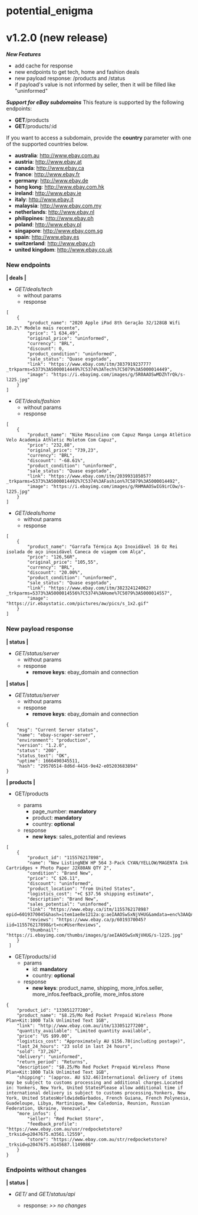 # potential_enigma

# v1.2.0 (new release)

**_New Features_**
-   add cache for response
-   new endpoints to get tech, home and fashion deals
-   new payload response: /products and /status
-   if payload's value is not informed by seller, then it will be filled like "uninformed"

**_Support for eBay subdomains_**
This feature is supported by the following endpoints:

-   **GET**/products
-   **GET**/products/:id

If you want to access a subdomain, provide the **country** parameter with one of the supported countries below.

-   **australia**: http://www.ebay.com.au
-   **austria**: http://www.ebay.at
-   **canada**: http://www.ebay.ca
-   **france**: http://www.ebay.fr
-   **germany**: http://www.ebay.de
-   **hong kong**: http://www.ebay.com.hk
-   **ireland**: http://www.ebay.ie
-   **italy**: http://www.ebay.it
-   **malaysia**: http://www.ebay.com.my
-   **netherlands**: http://www.ebay.nl
-   **philippines**: http://www.ebay.ph
-   **poland**: http://www.ebay.pl
-   **singapore**: http://www.ebay.com.sg
-   **spain**: http://www.ebay.es
-   **switzerland**: http://www.ebay.ch
-   **united kingdom**: http://www.ebay.co.uk

### New endpoints

**| deals |**

-   _GET/deals/tech_
    -   without params
    -   response

```
[
    {
        "product_name": "2020 Apple iPad 8th Geração 32/128GB Wifi 10.2\" Modelo mais recente",
        "price": "1 634,49",
        "original_price": "uninformed",
        "currency": "BRL",
        "discount": 0,
        "product_condition": "uninformed",
        "sale_status": "Quase esgotado",
        "link": "https://www.ebay.com/itm/383791923777?_trkparms=5373%3A5000014449%7C5374%3ATech%7C5079%3A5000014449",
        "image": "https://i.ebayimg.com/images/g/5R0AAOSwMDZhTrQk/s-l225.jpg"
    }
]
```

-   _GET/deals/fashion_
    -   without params
    -   response

```
[
    {
        "product_name": "Nike Masculino com Capuz Manga Longa Atlético Velo Academia Athletic Moletom Com Capuz",
        "price": "232,88",
        "original_price": "739,23",
        "currency": "BRL",
        "discount": "-68.61%",
        "product_condition": "uninformed",
        "sale_status": "Quase esgotado",
        "link": "https://www.ebay.com/itm/203993185057?_trkparms=5373%3A5000014492%7C5374%3AFashion%7C5079%3A5000014492",
        "image": "https://i.ebayimg.com/images/g/RHMAAOSwIG9irCOw/s-l225.jpg"
    }
]
```

-   _GET/deals/home_
    -   without params
    -   response

```
[
    {
        "product_name": "Garrafa Térmica Aço Inoxidável 16 Oz Rei isolada de aço inoxidável Caneca de viagem com Alça",
        "price": "126,56R",
        "original_price": "105,55",
        "currency": "BRL",
        "discount": "20.00%",
        "product_condition": "uninformed",
        "sale_status": "Quase esgotado",
        "link": "https://www.ebay.com/itm/382324124062?_trkparms=5373%3A5000014556%7C5374%3AHome%7C5079%3A5000014557",
        "image": "https://ir.ebaystatic.com/pictures/aw/pics/s_1x2.gif"
    }
]
```

### New payload response

**| status |**

-   _GET/status/server_
    -   without params
    -   response
        -   **remove keys**: ebay_domain and connection

**| status |**

-   _GET/status/server_
    -   without params
    -   response
        -   **remove keys**: ebay_domain and connection
        
```
{
    "msg": "Current Server status",
    "name": "ebay-scraper-server",
    "environment": "production",
    "version": "1.2.0",
    "status": "200",
    "status_text": "OK",
    "uptime": 1666490345511,
    "hash": "29570514-8d6d-4416-9e42-e05203683894"
}
```


**| products |**

-   GET/products

    -   params
        -   page_number: **mandatory**
        -   product: **mandatory**
        -   country: **optional**
    -   response
        -   **new keys**: sales_potential and reviews

```
[
    {
        "product_id": "115576217898",
        "name": "New ListingNEW HP 564 3-Pack CYAN/YELLOW/MAGENTA Ink Cartridges + Photo Paper J2X80AN QTY 2",
        "condition": "Brand New",
        "price": "C $26.11",
        "discount": "uninformed",
        "product_location": "from United States",
        "logistics_cost": "+C $37.56 shipping estimate",
        "description": "Brand New",
        "sales_potential": "uninformed",
        "link": "https://www.ebay.ca/itm/115576217898?epid=6019370045&hash=item1ae8e1212a:g:aeIAAOSwSxNjVHUG&amdata=enc%3AAQAHAAAA4KBFkkcuHmN7YPLlgNa7crSHDtCOIqG3j0cLesS71a%2F3s%2FbH%2B6I7ZGPkfiwcKLtDx40N7u5INZuvWc8xH2sy0IfVpJVWt4zdAN%2BSS2VI5wNyP1bCbaa%2FFYxlnNRttXGirPl%2B5EdQ8f5T1PFdRZ7FAau2HHx6RCSsAG2tbbO12fyln34LlmEVOcJzVM7nywncTapPxy5uRxZimVc6hSzamWLyp3FM9xl0QheRtHdyfWk8oZxsMFVCsLINdHzDMBEg8EqVMCdSEFRI56q1SER9Fop7swpobxpUx7s1pYVFy9hZ%7Ctkp%3ABk9SR5aly7CAYQ",
        "reviews": "https://www.ebay.ca/p/6019370045?iid=115576217898&rt=nc#UserReviews",
        "thumbnail": "https://i.ebayimg.com/thumbs/images/g/aeIAAOSwSxNjVHUG/s-l225.jpg"
    }
 ]
```

-   GET/products/:id
    -   params
        -   id: **mandatory**
        -   country: **optional**
    -   response
        -   **new keys**: product_name, shipping, more_infos.seller, more_infos.feefback_profile, more_infos.store
```
{
    "product_id": "133051277200",
    "product_name": "$8.25/Mo Red Pocket Prepaid Wireless Phone Plan+Kit:1000 Talk Unlimited Text 1GB",
    "link": "http://www.ebay.com.au/itm/133051277200",
    "quantity_available": "Limited quantity available",
    "price": "US $99.00",
    "logistics_cost": "Approximately AU $156.78(including postage)",
    "last_24_hours": "23 sold in last 24 hours",
    "sold": "37,267",
    "delivery": "uninformed",
    "return_period": "Returns",
    "description": "$8.25/Mo Red Pocket Prepaid Wireless Phone Plan+Kit:1000 Talk Unlimited Text 1GB",
    "shipping": "(approx. AU $32.46)International delivery of items may be subject to customs processing and additional charges.Located in: Yonkers, New York, United StatesPlease allow additional time if international delivery is subject to customs processing.Yonkers, New York, United StatesWorldwideBarbados, French Guiana, French Polynesia, Guadeloupe, Libya, Martinique, New Caledonia, Reunion, Russian Federation, Ukraine, Venezuela",
    "more_infos": {
        "seller": "Red Pocket Store",
        "feedback_profile": "https://www.ebay.com.au/usr/redpocketstore?_trksid=p2047675.m3561.l2559",
        "store": "https://www.ebay.com.au/str/redpocketstore?_trksid=p2047675.m145687.l149086"
    }
}
```

### Endpoints without changes

**| status |**

-   _GET/_ and _GET/status/api_

    -   response: _>> no changes_
